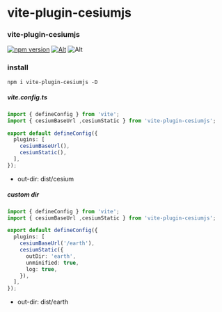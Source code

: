 # vite-plugin-cesiumjs

### vite-plugin-cesiumjs
[![npm version](https://img.shields.io/npm/v/vite-plugin-cesiumjs.svg)](https://www.npmjs.com/package/vite-plugin-cesiumjs)
[![Alt](https://img.shields.io/npm/dm/vite-plugin-cesiumjs)](https://npmcharts.com/compare/vite-plugin-cesiumjs?minimal=true)
![Alt](https://img.shields.io/github/license/mioxs/vite-plugin-cesiumjs)

### install

```shell
npm i vite-plugin-cesiumjs -D
```

##### vite.config.ts

```ts
import { defineConfig } from 'vite';
import { cesiumBaseUrl ,cesiumStatic } from 'vite-plugin-cesiumjs';

export default defineConfig({
  plugins: [
    cesiumBaseUrl(),
    cesiumStatic(),
  ],
});

```
* out-dir: dist/cesium

##### custom dir

```ts
import { defineConfig } from 'vite';
import { cesiumBaseUrl ,cesiumStatic } from 'vite-plugin-cesiumjs';

export default defineConfig({
  plugins: [
    cesiumBaseUrl('/earth'),
    cesiumStatic({
      outDir: 'earth',
      unminified: true,
      log: true,
    }),
  ],
});

```
* out-dir: dist/earth





